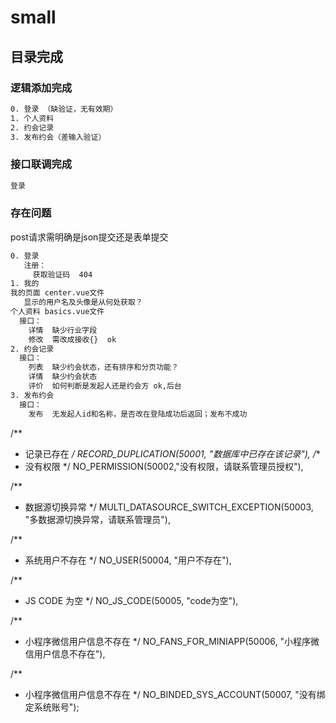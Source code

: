 # small


## 目录完成

### 逻辑添加完成

```bash
0. 登录 （缺验证，无有效期）
1. 个人资料
2. 约会记录
3. 发布约会（差输入验证）
```

### 接口联调完成

```bash
登录 
```

### 存在问题

post请求需明确是json提交还是表单提交
```bash
0. 登录
   注册：
     获取验证码  404
1. 我的 
我的页面 center.vue文件
   显示的用户名及头像是从何处获取？
个人资料 basics.vue文件 
  接口：
	详情  缺少行业字段
	修改  需改成接收{}  ok
2. 约会记录
  接口： 
	列表  缺少约会状态，还有排序和分页功能？
	详情  缺少约会状态
	评价  如何判断是发起人还是约会方 ok,后台
3. 发布约会
  接口：
    发布  无发起人id和名称，是否改在登陆成功后返回；发布不成功

```

/**
 * 记录已存在
 */
RECORD_DUPLICATION(50001, "数据库中已存在该记录"),
/**
 * 没有权限
 */
NO_PERMISSION(50002,"没有权限，请联系管理员授权"),

/**
 * 数据源切换异常
 */
MULTI_DATASOURCE_SWITCH_EXCEPTION(50003, "多数据源切换异常，请联系管理员"),

/**
 * 系统用户不存在
 */
NO_USER(50004, "用户不存在"),

/**
 * JS CODE 为空
 */
NO_JS_CODE(50005, "code为空"),

/**
 * 小程序微信用户信息不存在
 */
NO_FANS_FOR_MINIAPP(50006, "小程序微信用户信息不存在"),

/**
 * 小程序微信用户信息不存在
 */
NO_BINDED_SYS_ACCOUNT(50007, "没有绑定系统账号");
